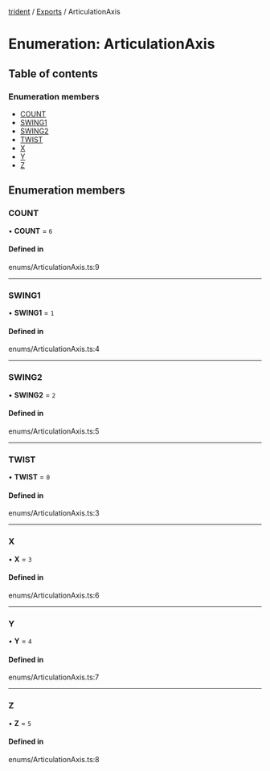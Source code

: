 [trident](../README.md) / [Exports](../modules.md) / ArticulationAxis

# Enumeration: ArticulationAxis

## Table of contents

### Enumeration members

- [COUNT](ArticulationAxis.md#count)
- [SWING1](ArticulationAxis.md#swing1)
- [SWING2](ArticulationAxis.md#swing2)
- [TWIST](ArticulationAxis.md#twist)
- [X](ArticulationAxis.md#x)
- [Y](ArticulationAxis.md#y)
- [Z](ArticulationAxis.md#z)

## Enumeration members

### COUNT

• **COUNT** = `6`

#### Defined in

enums/ArticulationAxis.ts:9

___

### SWING1

• **SWING1** = `1`

#### Defined in

enums/ArticulationAxis.ts:4

___

### SWING2

• **SWING2** = `2`

#### Defined in

enums/ArticulationAxis.ts:5

___

### TWIST

• **TWIST** = `0`

#### Defined in

enums/ArticulationAxis.ts:3

___

### X

• **X** = `3`

#### Defined in

enums/ArticulationAxis.ts:6

___

### Y

• **Y** = `4`

#### Defined in

enums/ArticulationAxis.ts:7

___

### Z

• **Z** = `5`

#### Defined in

enums/ArticulationAxis.ts:8

